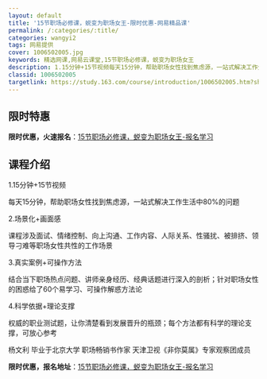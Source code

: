 ```yaml
---
layout: default
title: '15节职场必修课，蜕变为职场女王-限时优惠-网易精品课'
permalink: /:categories/:title/
categories: wangyi2
tags: 网易提供
cover: 1006502005.jpg
keywords: 精选网课,网易云课堂,15节职场必修课，蜕变为职场女王
description: 1.15分钟+15节视频每天15分钟，帮助职场女性找到焦虑源，一站式解决工作生活中80%的问题2.场景化+画面感课程涉及
classid: 1006502005
targetlink: https://study.163.com/course/introduction/1006502005.htm?share=1&shareId=1025206652&utm_campaign=share&utm_medium=iphoneShare&utm_source=&utm_u=1025206652
---
```


## 限时特惠

**限时优惠，火速报名**：[15节职场必修课，蜕变为职场女王-报名学习](https://study.163.com/course/introduction/1006502005.htm?share=1&shareId=1025206652&utm_campaign=share&utm_medium=iphoneShare&utm_source=&utm_u=1025206652)

## 课程介绍

1.15分钟+15节视频

每天15分钟，帮助职场女性找到焦虑源，一站式解决工作生活中80%的问题

2.场景化+画面感

课程涉及面试、情绪控制、向上沟通、工作内容、人际关系、性骚扰、被排挤、领导刁难等职场女性共性的工作场景

3.真实案例+可操作方法

结合当下职场热点问题、讲师亲身经历、经典话题进行深入的剖析；针对职场女性的困惑给了60个易学习、可操作解惑方法论

4.科学依据+理论支撑

权威的职业测试题，让你清楚看到发展晋升的瓶颈；每个方法都有科学的理论支撑，可放心参考

杨文利  毕业于北京大学 职场畅销书作家 天津卫视《非你莫属》专家观察团成员

**限时优惠，报名地址**：[15节职场必修课，蜕变为职场女王-报名学习](https://study.163.com/course/introduction/1006502005.htm?share=1&shareId=1025206652&utm_campaign=share&utm_medium=iphoneShare&utm_source=&utm_u=1025206652)

